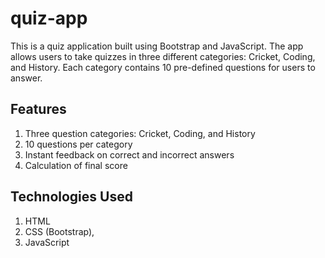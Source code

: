 # quiz-app 
This is a quiz application built using Bootstrap and JavaScript. The app allows users to take quizzes in three different categories: Cricket, Coding, and History. Each category contains 10 pre-defined questions for users to answer.

## Features
1. Three question categories: Cricket, Coding, and History
2. 10 questions per category
3. Instant feedback on correct and incorrect answers
4. Calculation of final score

## Technologies Used

 1. HTML
 2. CSS (Bootstrap),
 3. JavaScript





